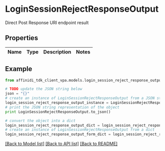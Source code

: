 # LoginSessionRejectResponseOutput

Direct Post Response URI endpoint result

## Properties

| Name | Type | Description | Notes |
| ---- | ---- | ----------- | ----- |

## Example

```python
from affinidi_tdk_client_vpa.models.login_session_reject_response_output import LoginSessionRejectResponseOutput

# TODO update the JSON string below
json = "{}"
# create an instance of LoginSessionRejectResponseOutput from a JSON string
login_session_reject_response_output_instance = LoginSessionRejectResponseOutput.from_json(json)
# print the JSON string representation of the object
print LoginSessionRejectResponseOutput.to_json()

# convert the object into a dict
login_session_reject_response_output_dict = login_session_reject_response_output_instance.to_dict()
# create an instance of LoginSessionRejectResponseOutput from a dict
login_session_reject_response_output_form_dict = login_session_reject_response_output.from_dict(login_session_reject_response_output_dict)
```

[[Back to Model list]](../README.md#documentation-for-models) [[Back to API list]](../README.md#documentation-for-api-endpoints) [[Back to README]](../README.md)
